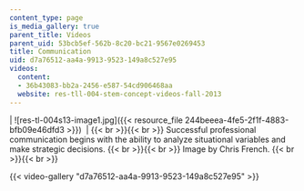 ```yaml
---
content_type: page
is_media_gallery: true
parent_title: Videos
parent_uid: 53bcb5ef-562b-8c20-bc21-9567e0269453
title: Communication
uid: d7a76512-aa4a-9913-9523-149a8c527e95
videos:
  content:
  - 36b43083-bb2a-2456-e587-54cd906468aa
  website: res-tll-004-stem-concept-videos-fall-2013
---
```


| ![res-tl-004s13-image1.jpg]({{< resource_file 244beeea-4fe5-2f1f-4883-bfb09e46dfd3 >}})  |  {{< br >}}{{< br >}} Successful professional communication begins with the ability to analyze situational variables and make strategic decisions. {{< br >}}{{< br >}} Image by Chris French. {{< br >}}{{< br >}}

{{< video-gallery "d7a76512-aa4a-9913-9523-149a8c527e95" >}}

